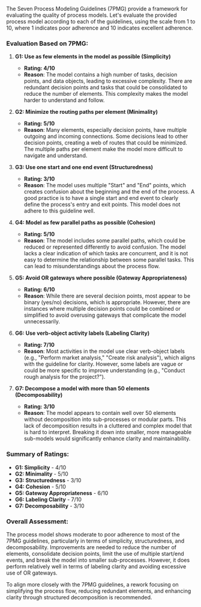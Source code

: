 The Seven Process Modeling Guidelines (7PMG) provide a framework for evaluating the quality of process models. Let's evaluate the provided process model according to each of the guidelines, using the scale from 1 to 10, where 1 indicates poor adherence and 10 indicates excellent adherence.

### Evaluation Based on 7PMG:

1. **G1: Use as few elements in the model as possible (Simplicity)**
   - **Rating: 4/10**
   - **Reason**: The model contains a high number of tasks, decision points, and data objects, leading to excessive complexity. There are redundant decision points and tasks that could be consolidated to reduce the number of elements. This complexity makes the model harder to understand and follow.

2. **G2: Minimize the routing paths per element (Minimality)**
   - **Rating: 5/10**
   - **Reason**: Many elements, especially decision points, have multiple outgoing and incoming connections. Some decisions lead to other decision points, creating a web of routes that could be minimized. The multiple paths per element make the model more difficult to navigate and understand.

3. **G3: Use one start and one end event (Structuredness)**
   - **Rating: 3/10**
   - **Reason**: The model uses multiple "Start" and "End" points, which creates confusion about the beginning and the end of the process. A good practice is to have a single start and end event to clearly define the process's entry and exit points. This model does not adhere to this guideline well.

4. **G4: Model as few parallel paths as possible (Cohesion)**
   - **Rating: 5/10**
   - **Reason**: The model includes some parallel paths, which could be reduced or represented differently to avoid confusion. The model lacks a clear indication of which tasks are concurrent, and it is not easy to determine the relationship between some parallel tasks. This can lead to misunderstandings about the process flow.

5. **G5: Avoid OR gateways where possible (Gateway Appropriateness)**
   - **Rating: 6/10**
   - **Reason**: While there are several decision points, most appear to be binary (yes/no) decisions, which is appropriate. However, there are instances where multiple decision points could be combined or simplified to avoid overusing gateways that complicate the model unnecessarily.

6. **G6: Use verb-object activity labels (Labeling Clarity)**
   - **Rating: 7/10**
   - **Reason**: Most activities in the model use clear verb-object labels (e.g., "Perform market analysis," "Create risk analysis"), which aligns with the guideline for clarity. However, some labels are vague or could be more specific to improve understanding (e.g., "Conduct rough analysis for the project?").

7. **G7: Decompose a model with more than 50 elements (Decomposability)**
   - **Rating: 3/10**
   - **Reason**: The model appears to contain well over 50 elements without decomposition into sub-processes or modular parts. This lack of decomposition results in a cluttered and complex model that is hard to interpret. Breaking it down into smaller, more manageable sub-models would significantly enhance clarity and maintainability.

### Summary of Ratings:

- **G1: Simplicity** - 4/10
- **G2: Minimality** - 5/10
- **G3: Structuredness** - 3/10
- **G4: Cohesion** - 5/10
- **G5: Gateway Appropriateness** - 6/10
- **G6: Labeling Clarity** - 7/10
- **G7: Decomposability** - 3/10

### Overall Assessment:

The process model shows moderate to poor adherence to most of the 7PMG guidelines, particularly in terms of simplicity, structuredness, and decomposability. Improvements are needed to reduce the number of elements, consolidate decision points, limit the use of multiple start/end events, and break the model into smaller sub-processes. However, it does perform relatively well in terms of labeling clarity and avoiding excessive use of OR gateways. 

To align more closely with the 7PMG guidelines, a rework focusing on simplifying the process flow, reducing redundant elements, and enhancing clarity through structured decomposition is recommended.